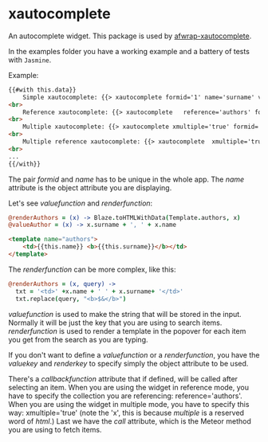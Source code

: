 xautocomplete
=============

An autocomplete widget. This package is used by [afwrap-xautocomplete](https://github.com/miguelalarcos/afwrap-xautocomplete).

In the examples folder you have a working example and a battery of tests with ```Jasmine```.

Example:

```html
{{#with this.data}}
    Simple xautocomplete: {{> xautocomplete formid='1' name='surname' valuefunction='valueAuthor' renderfunction='renderAuthors' call='authors'}}
<br>
    Reference xautocomplete: {{> xautocomplete   reference='authors' formid='1' name='authorId' valuefunction='valueAuthor' renderfunction='renderAuthors' call='authors'}}
<br>
    Multiple xautocomplete: {{> xautocomplete xmultiple='true' formid='1' name='surnames' valuefunction='valueAuthor' renderfunction='renderAuthors' call='authors'}}
<br>
    Multiple reference xautocomplete: {{> xautocomplete  xmultiple='true' reference='authors' formid='1' name='authorsId' valuefunction='valueAuthor' renderfunction='renderAuthors' call='authors'}}
<br>
...
{{/with}}
```

The pair *formid* and *name* has to be unique in the whole app. The *name* attribute is the object attribute you are displaying.

Let's see *valuefunction* and *renderfunction*:

```coffee
@renderAuthors = (x) -> Blaze.toHTMLWithData(Template.authors, x)
@valueAuthor = (x) -> x.surname + ', ' + x.name
```

```html
<template name="authors">
    <td>{{this.name}} <b>{{this.surname}}</b></td>
</template>
```

The *renderfunction* can be more complex, like this:

```coffee
@renderAuthors = (x, query) ->
  txt = '<td>' +x.name + ' ' + x.surname+ '</td>'
  txt.replace(query, "<b>$&</b>")
```

*valuefunction* is used to make the string that will be stored in the input. Normally it will be just the key that you are using to search items.
*renderfunction* is used to render a template in the popover for each item you get from the search as you are typing.

If you don't want to define a *valuefunction* or a *renderfunction*, you have the *valuekey* and *renderkey* to specify simply the object attribute to be used.

There's a *callbackfunction* attribute that if defined, will be called after selecting an item. When you are using the widget in reference mode, you have to specify the collection you are referencing: reference='authors'.
When you are using the widget in multiple mode, you have to specify this way: xmultiple='true' (note the 'x', this is because *multiple* is a reserved word of *html*.)
Last we have the *call* attribute, which is the Meteor method you are using to fetch items.

